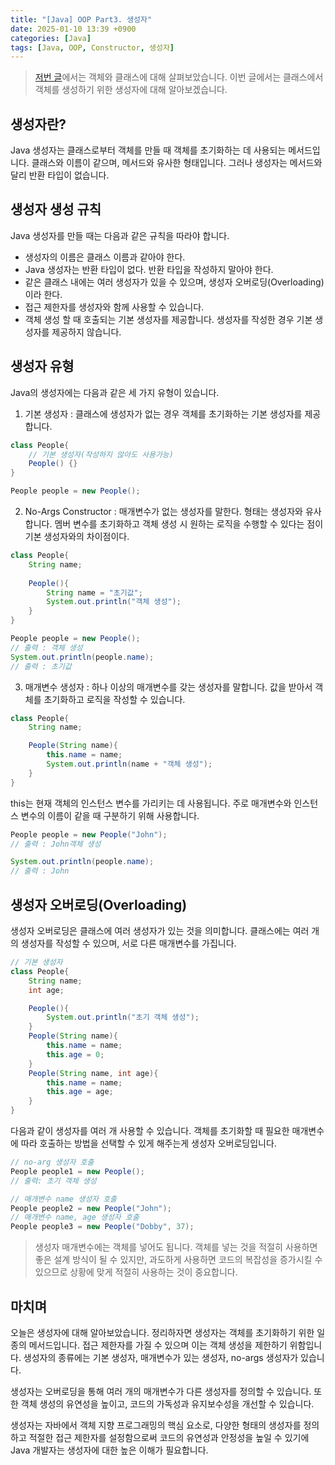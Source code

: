 ```yaml
---
title: "[Java] OOP Part3. 생성자"
date: 2025-01-10 13:39 +0900
categories: [Java]
tags: [Java, OOP, Constructor, 생성자]
---
```


> [저번 글](https://euihyunee.github.io/posts/oop_obj_class/)에서는 객체와 클래스에 대해 살펴보았습니다. 이번 글에서는 클래스에서 객체를 생성하기 위한 생성자에 대해 알아보겠습니다. 

## 생성자란? 

Java 생성자는 클래스로부터 객체를 만들 때 객체를 초기화하는 데 사용되는 메서드입니다. 클래스와 이름이 같으며, 메서드와 유사한 형태입니다. 그러나 생성자는 메서드와 달리 반환 타입이 없습니다. 

## 생성자 생성 규칙

Java 생성자를 만들 때는 다음과 같은 규칙을 따라야 합니다.

- 생성자의 이름은 클래스 이름과 같아야 한다.
- Java 생성자는 반환 타입이 없다. 반환 타입을 작성하지 말아야 한다.
- 같은 클래스 내에는 여러 생성자가 있을 수 있으며, 생성자 오버로딩(Overloading)이라 한다.
- 접근 제한자를 생성자와 함께 사용할 수 있습니다. 
- 객체 생성 할 때 호출되는 기본 생성자를 제공합니다. 생성자를 작성한 경우 기본 생성자를 제공하지 않습니다. 

## 생성자 유형

Java의 생성자에는 다음과 같은 세 가지 유형이 있습니다. 

1. 기본 생성자 : 클래스에 생성자가 없는 경우 객체를 초기화하는 기본 생성자를 제공합니다.

```java
class People{
    // 기본 생성자(작성하지 않아도 사용가능)
    People() {}
}
```
```java
People people = new People();
```

2. No-Args Constructor : 매개변수가 없는 생성자를 말한다. 형태는 생성자와 유사합니다. 멤버 변수를 초기화하고 객체 생성 시 원하는 로직을 수행할 수 있다는 점이 기본 생성자와의 차이점이다.

```java 
class People{
    String name;
    
    People(){
        String name = "초기값";
        System.out.println("객체 생성");
    }
}
```

```java
People people = new People();
// 출력 : 객체 생성
System.out.println(people.name);
// 출력 : 초기값
```

3. 매개변수 생성자 : 하나 이상의 매개변수를 갖는 생성자를 말합니다. 값을 받아서 객체를 초기화하고 로직을 작성할 수 있습니다.

```java
class People{
    String name; 

    People(String name){
        this.name = name;
        System.out.println(name + "객체 생성");
    }
}
```
this는 현재 객체의 인스턴스 변수를 가리키는 데 사용됩니다. 주로 매개변수와 인스턴스 변수의 이름이 같을 때 구분하기 위해 사용합니다. 
```java
People people = new People("John");
// 출력 : John객체 생성

System.out.println(people.name);
// 출력 : John
```

## 생성자 오버로딩(Overloading)

생성자 오버로딩은 클래스에 여러 생성자가 있는 것을 의미합니다. 클래스에는 여러 개의 생성자를 작성할 수 있으며, 서로 다른 매개변수를 가집니다. 

```java
// 기본 생성자
class People{
    String name;
    int age;

    People(){ 
        System.out.println("초기 객체 생성");
    }
    People(String name){
        this.name = name;
        this.age = 0;
    }
    People(String name, int age){
        this.name = name;
        this.age = age;
    }
}
```
다음과 같이 생성자를 여러 개 사용할 수 있습니다. 객체를 초기화할 때 필요한 매개변수에 따라 호출하는 방법을 선택할 수 있게 해주는게 생성자 오버로딩입니다.

```java
// no-arg 생성자 호출
People people1 = new People();
// 출력: 초기 객체 생성

// 매개변수 name 생성자 호출
People people2 = new People("John");
// 매개변수 name, age 생성자 호출
People people3 = new People("Dobby", 37);
```

> 생성자 매개변수에는 객체를 넣어도 됩니다. 객체를 넣는 것을 적절히 사용하면 좋은 설계 방식이 될 수 있지만, 과도하게 사용하면 코드의 복잡성을 증가시킬 수 있으므로 상황에 맞게 적절히 사용하는 것이 중요합니다.

## 마치며 

오늘은 생성자에 대해 알아보았습니다. 정리하자면 생성자는 객체를 초기화하기 위한 일종의 메서드입니다. 접근 제한자를 가질 수 있으며 이는 객체 생성을 제한하기 위함입니다. 생성자의 종류에는 기본 생성자, 매개변수가 있는 생성자, no-args 생성자가 있습니다.  

생성자는 오버로딩을 통해 여러 개의 매개변수가 다른 생성자를 정의할 수 있습니다. 또한 객체 생성의 유연성을 높이고, 코드의 가독성과 유지보수성을 개선할 수 있습니다. 

생성자는 자바에서 객체 지향 프로그래밍의 핵심 요소로, 다양한 형태의 생성자를 정의하고 적절한 접근 제한자를 설정함으로써 코드의 유연성과 안정성을 높일 수 있기에 Java 개발자는 생성자에 대한 높은 이해가 필요합니다.